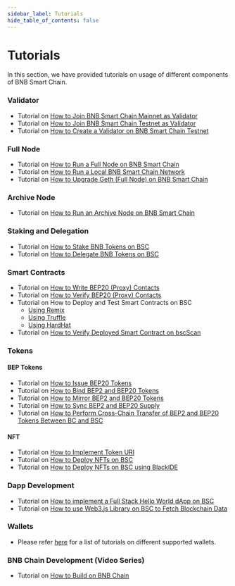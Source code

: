 ```yaml
---
sidebar_label: Tutorials
hide_table_of_contents: false
---
```


# Tutorials
In this section, we have provided tutorials on usage of different components of BNB Smart Chain.

### Validator
* Tutorial on [How to Join BNB Smart Chain Mainnet as Validator](validator/guideline-mainnet.md)
* Tutorial on [How to Join BNB Smart Chain Testnet as Validator](validator/guideline-testnet.md)
* Tutorial on [How to Create a Validator on BNB Smart Chain Testnet](validator/testnet.md)
### Full Node
* Tutorial on [How to Run a Full Node on BNB Smart Chain](validator/fullnode.md)
* Tutorial on [How to Run a Local BNB Smart Chain Network](local.md)
* Tutorial on [How to Upgrade Geth (Full Node) on BNB Smart Chain](validator/upgrade-fullnode.md)
### Archive Node
* Tutorial on [How to Run an Archive Node on BNB Smart Chain](archivenode.md)
### Staking and Delegation
* Tutorial on [How to Stake BNB Tokens on BSC](staking-with-ext-wallet.md)
* Tutorial on [How to Delegate BNB Tokens on BSC](del-guide.md)
### Smart Contracts
* Tutorial on [How to Write BEP20 (Proxy) Contacts](proxy.md)
* Tutorial on [How to Verify BEP20 (Proxy) Contacts](verify-proxy.md)
* Tutorial on How to Deploy and Test Smart Contracts on BSC
  * [Using Remix](remix.md)
  * [Using Truffle](truffle-new.md)
  * [Using HardHat](hardhat-new.md)
* Tutorial on [How to Verify Deployed Smart Contract on bscScan](verify.md)
### Tokens
#### BEP Tokens
* Tutorial on [How to Issue BEP20 Tokens](issue-BEP20.md)
* Tutorial on [How to Bind BEP2 and BEP20 Tokens](bind-tokens.md)
* Tutorial on [How to Mirror BEP2 and BEP20 Tokens](mirror.md)
* Tutorial on [How to Sync BEP2 and BEP20 Supply](sync.md)
* Tutorial on [How to Perform Cross-Chain Transfer of BEP2 and BEP20 Tokens Between BC and BSC](cross-chain-transfer.md)
#### NFT
* Tutorial on [How to Implement Token URI](develop/../nft-metadata-standard.md)
* Tutorial on [How to Deploy NFTs on BSC](ERC721.md)
* Tutorial on [How to Deploy NFTs on BSC using BlackIDE](https://github.com/bnb-chain/bnb-chain-tutorial/tree/main/03-Using-BlackIDE-for-Deploying-NFTs)
### Dapp Development
* Tutorial on [How to implement a Full Stack Hello World dApp on BSC](dapp-dev/Hello-World.md)
* Tutorial on [How to use Web3.js Library on BSC to Fetch Blockchain Data](dapp-dev/web3js-tutorial.md)
### Wallets
* Please refer [here](wallets/wallet-tutorial-overview.md) for a list of tutorials on different supported wallets.
### BNB Chain Development (Video Series)
* Tutorial on [How to Build on BNB Chain](https://www.youtube.com/watch?v=TsraNMHENIE&list=PLD2Yls_M04XPTdEBGmTu6A-atFn3_mmCZ)
